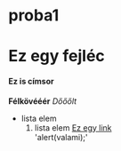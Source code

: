 # proba1
# Ez egy fejléc
#### Ez is címsor
**Félkövééér**
*Dőőőlt*
- lista elem
  1. lista elem
[Ez egy link](https://www.youtube.com/)  
'alert(valami);'
